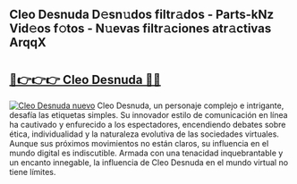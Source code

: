 ## Cleo Desnuda D𝚎sn𝚞dos filtr𝚊dos - Parts-kNz Vid𝚎os f𝚘tos - N𝚞evas filtr𝚊ciones atr𝚊ctivas ArqqX

# <h2><a href="http://mbafo71.tromn.icu/?c=Cleo+Desnuda">🔗👉👉👉 Cleo Desnuda 🔗🔗</a></h2>

[![Cleo Desnuda nuevo](https://i.imgur.com/pEAQMta.gif)](http://mbafo71.tromn.icu/?c=Cleo+Desnuda)
Cleo Desnuda, un personaje complejo e intrigante, desafía las etiquetas simples. Su innovador estilo de comunicación en línea ha cautivado y enfurecido a los espectadores, encendiendo debates sobre ética, individualidad y la naturaleza evolutiva de las sociedades virtuales. Aunque sus próximos movimientos no están claros, su influencia en el mundo digital es indiscutible. Armada con una tenacidad inquebrantable y un encanto innegable, la influencia de Cleo Desnuda en el mundo virtual no tiene límites.
